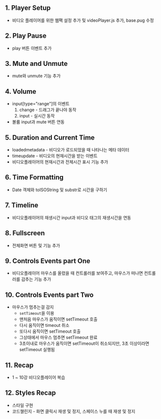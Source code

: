 ## 1. Player Setup
* 비디오 플레이어를 위한 웹팩 설정 추가 및 videoPlayer.js 추가, base.pug 수정

## 2. Play Pause
* play 버튼 이벤트 추가

## 3. Mute and Unmute
* mute와 unmute 기능 추가

## 4. Volume
* input[type="range"]의 이벤트
  1. change - 드래그가 끝나야 동작
  2. input - 실시간 동작
* 볼륨 input과 mute 버튼 연동

## 5. Duration and Current Time
* loadedmetadata - 비디오가 로드되었을 때 나타나는 메타 데이터
* timeupdate - 비디오의 현재시간을 받는 이벤트
* 비디오플레이어의 현재시간과 전체시간 표시 기능 추가

## 6. Time Formatting
* Date 객체와 toISOString 및 substr로 시간을 구하기

## 7. Timeline
* 비디오플레이어의 재생시간 input과 비디오 태그의 재생시간을 연동

## 8. Fullscreen
* 전체화면 버튼 및 기능 추가

## 9. Controls Events part One
* 비디오플레이어 마우스를 올렸을 때 컨트롤러를 보여주고, 마우스가 떠나면 컨트롤러를 감추는 기능 추가

## 10. Controls Events part Two
* 마우스가 멈추는걸 감지
  * `setTimeout`을 이용
  * 맨처음 마우스가 움직이면 setTimeout 호출
  * 다시 움직이면 timeout 취소
  * 또다시 움직이면 setTimeout 호출
  * 그상태에서 마우스 멈추면 setTimeout 완료
  * 3초이내로 마우스가 움직이면 setTimeout이 취소되지만, 3초 이상이라면 setTimeout 실행됨

## 11. Recap
* 1 ~ 10강 비디오플레이어 복습

## 12. Styles Recap
* 스타일 구현
* 코드챌린지 - 화면 클릭시 재생 및 정지, 스페이스 누를 때 재생 및 정지